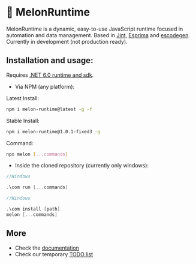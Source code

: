# 🍈 MelonRuntime
MelonRuntime is a dynamic, easy-to-use JavaScript runtime focused in automation and data management. Based in [Jint](https://github.com/sebastienros/jint), [Esprima](https://esprima.org/) and [escodegen](https://github.com/estools/escodegen). Currently in development (not production ready).

## Installation and usage:

Requires [.NET 6.0 runtime and sdk](https://dotnet.microsoft.com/en-us/download/dotnet/6.0).

- Via NPM (any platform):

Latest Install:
```bash
npm i melon-runtime@latest -g -f
```

Stable Install:
```bash
npm i melon-runtime@1.0.1-fixed3 -g
```

Command:
```bash
npx melon [...commands]
```

- Inside the cloned repository (currently only windows):

```cpp
//Windows

.\com run [...commands]
```

```cpp
//Windows

.\com install [path]
melon [...commands]
```

## More

- Check the [documentation](https://github.com/MelonRuntime/MelonJS.Docs)
- Check our temporary [TODO list](https://github.com/MelonRuntime/MelonJS/blob/main/TODO.md)
